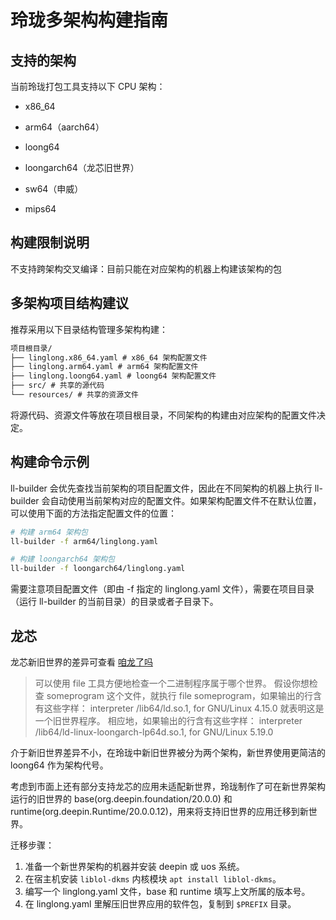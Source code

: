 # 玲珑多架构构建指南

## 支持的架构

当前玲珑打包工具支持以下 CPU 架构：

- x86_64

- arm64（aarch64）

- loong64

- loongarch64（龙芯旧世界）

- sw64（申威）

- mips64

## 构建限制说明

不支持跨架构交叉编译：目前只能在对应架构的机器上构建该架构的包

## 多架构项目结构建议

推荐采用以下目录结构管理多架构构建：

```txt
项目根目录/
├── linglong.x86_64.yaml # x86_64 架构配置文件
├── linglong.arm64.yaml # arm64 架构配置文件
├── linglong.loong64.yaml # loong64 架构配置文件
├── src/ # 共享的源代码
└── resources/ # 共享的资源文件
```

将源代码、资源文件等放在项目根目录，不同架构的构建由对应架构的配置文件决定。

## 构建命令示例

ll-builder 会优先查找当前架构的项目配置文件，因此在不同架构的机器上执行 ll-builder 会自动使用当前架构对应的配置文件。如果架构配置文件不在默认位置，可以使用下面的方法指定配置文件的位置：

```bash
# 构建 arm64 架构包
ll-builder -f arm64/linglong.yaml

# 构建 loongarch64 架构包
ll-builder -f loongarch64/linglong.yaml
```

需要注意项目配置文件（即由 -f 指定的 linglong.yaml 文件），需要在项目目录（运行 ll-builder 的当前目录）的目录或者子目录下。

## 龙芯

龙芯新旧世界的差异可查看 [咱龙了吗](https://areweloongyet.com/docs/old-and-new-worlds/)

> 可以使用 file 工具方便地检查一个二进制程序属于哪个世界。 假设你想检查 someprogram 这个文件，就执行 file someprogram，如果输出的行含有这些字样：
> interpreter /lib64/ld.so.1, for GNU/Linux 4.15.0
> 就表明这是一个旧世界程序。
> 相应地，如果输出的行含有这些字样：
> interpreter /lib64/ld-linux-loongarch-lp64d.so.1, for GNU/Linux 5.19.0

介于新旧世界差异不小，在玲珑中新旧世界被分为两个架构，新世界使用更简洁的 loong64 作为架构代号。

考虑到市面上还有部分支持龙芯的应用未适配新世界，玲珑制作了可在新世界架构运行的旧世界的 base(org.deepin.foundation/20.0.0) 和 runtime(org.deepin.Runtime/20.0.0.12)，用来将支持旧世界的应用迁移到新世界。

迁移步骤：

1. 准备一个新世界架构的机器并安装 deepin 或 uos 系统。
2. 在宿主机安装 `liblol-dkms` 内核模块 `apt install liblol-dkms`。
3. 编写一个 linglong.yaml 文件，base 和 runtime 填写上文所属的版本号。
4. 在 linglong.yaml 里解压旧世界应用的软件包，复制到 `$PREFIX` 目录。
